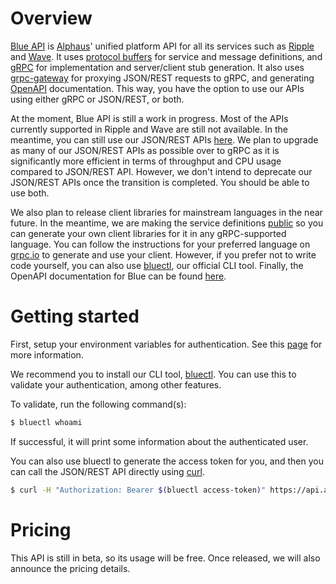 # Overview

[Blue API](https://github.com/alphauslabs/blueapi) is [Alphaus](https://alphaus.cloud/en/)' unified platform API for all its services such as [Ripple](https://alphaus.cloud/en/product/ripple/) and [Wave](https://alphaus.cloud/en/product/wave/). It uses [protocol buffers](https://developers.google.com/protocol-buffers/) for service and message definitions, and [gRPC](https://grpc.io/) for implementation and server/client stub generation. It also uses [grpc-gateway](https://grpc-ecosystem.github.io/grpc-gateway/) for proxying JSON/REST requests to gRPC, and generating [OpenAPI](https://www.openapis.org/) documentation. This way, you have the option to use our APIs using either gRPC or JSON/REST, or both.

At the moment, Blue API is still a work in progress. Most of the APIs currently supported in Ripple and Wave are still not available. In the meantime, you can still use our JSON/REST APIs [here](https://docs.mobingi.com/v/api-reference/). We plan to upgrade as many of our JSON/REST APIs as possible over to gRPC as it is significantly more efficient in terms of throughput and CPU usage compared to JSON/REST API. However, we don't intend to deprecate our JSON/REST APIs once the transition is completed. You should be able to use both.

We also plan to release client libraries for mainstream languages in the near future. In the meantime, we are making the service definitions [public](https://github.com/alphauslabs/blueapi) so you can generate your own client libraries for it in any gRPC-supported language. You can follow the instructions for your preferred language on [grpc.io](https://grpc.io/) to generate and use your client. However, if you prefer not to write code yourself, you can also use [bluectl](https://github.com/alphauslabs/bluectl), our official CLI tool. Finally, the OpenAPI documentation for Blue can be found [here](https://alphauslabs.github.io/blueapidocs/).

# Getting started

First, setup your environment variables for authentication. See this [page](https://alphauslabs.github.io/blueapi/authentication/apikey.html) for more information.

We recommend you to install our CLI tool, [bluectl](https://github.com/alphauslabs/bluectl). You can use this to validate your authentication, among other features.

To validate, run the following command(s):

```bash
$ bluectl whoami
```

If successful, it will print some information about the authenticated user.

You can also use bluectl to generate the access token for you, and then you can call the JSON/REST API directly using [curl](https://curl.se/).

```bash
$ curl -H "Authorization: Bearer $(bluectl access-token)" https://api.alphaus.cloud/m/blue/iam/v1/whoami
```

# Pricing

This API is still in beta, so its usage will be free. Once released, we will also announce the pricing details.
